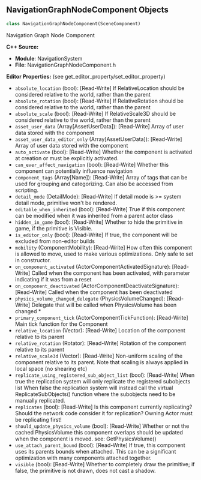 ## NavigationGraphNodeComponent Objects

```python
class NavigationGraphNodeComponent(SceneComponent)
```

Navigation Graph Node Component

**C++ Source:**

- **Module**: NavigationSystem
- **File**: NavigationGraphNodeComponent.h

**Editor Properties:** (see get_editor_property/set_editor_property)

- ``absolute_location`` (bool):  [Read-Write] If RelativeLocation should be considered relative to the world, rather than the parent
- ``absolute_rotation`` (bool):  [Read-Write] If RelativeRotation should be considered relative to the world, rather than the parent
- ``absolute_scale`` (bool):  [Read-Write] If RelativeScale3D should be considered relative to the world, rather than the parent
- ``asset_user_data`` (Array[AssetUserData]):  [Read-Write] Array of user data stored with the component
- ``asset_user_data_editor_only`` (Array[AssetUserData]):  [Read-Write] Array of user data stored with the component
- ``auto_activate`` (bool):  [Read-Write] Whether the component is activated at creation or must be explicitly activated.
- ``can_ever_affect_navigation`` (bool):  [Read-Write] Whether this component can potentially influence navigation
- ``component_tags`` (Array[Name]):  [Read-Write] Array of tags that can be used for grouping and categorizing. Can also be accessed from scripting.
- ``detail_mode`` (DetailMode):  [Read-Write] If detail mode is >= system detail mode, primitive won't be rendered.
- ``editable_when_inherited`` (bool):  [Read-Write] True if this component can be modified when it was inherited from a parent actor class
- ``hidden_in_game`` (bool):  [Read-Write] Whether to hide the primitive in game, if the primitive is Visible.
- ``is_editor_only`` (bool):  [Read-Write] If true, the component will be excluded from non-editor builds
- ``mobility`` (ComponentMobility):  [Read-Write] How often this component is allowed to move, used to make various optimizations. Only safe to set in constructor.
- ``on_component_activated`` (ActorComponentActivatedSignature):  [Read-Write] Called when the component has been activated, with parameter indicating if it was from a reset
- ``on_component_deactivated`` (ActorComponentDeactivateSignature):  [Read-Write] Called when the component has been deactivated
- ``physics_volume_changed_delegate`` (PhysicsVolumeChanged):  [Read-Write] Delegate that will be called when PhysicsVolume has been changed *
- ``primary_component_tick`` (ActorComponentTickFunction):  [Read-Write] Main tick function for the Component
- ``relative_location`` (Vector):  [Read-Write] Location of the component relative to its parent
- ``relative_rotation`` (Rotator):  [Read-Write] Rotation of the component relative to its parent
- ``relative_scale3d`` (Vector):  [Read-Write] Non-uniform scaling of the component relative to its parent.
  Note that scaling is always applied in local space (no shearing etc)
- ``replicate_using_registered_sub_object_list`` (bool):  [Read-Write] When true the replication system will only replicate the registered subobjects list
  When false the replication system will instead call the virtual ReplicateSubObjects() function where the subobjects need to be manually replicated.
- ``replicates`` (bool):  [Read-Write] Is this component currently replicating? Should the network code consider it for replication? Owning Actor must be replicating first!
- ``should_update_physics_volume`` (bool):  [Read-Write] Whether or not the cached PhysicsVolume this component overlaps should be updated when the component is moved.
  see: GetPhysicsVolume()
- ``use_attach_parent_bound`` (bool):  [Read-Write] If true, this component uses its parents bounds when attached.
  This can be a significant optimization with many components attached together.
- ``visible`` (bool):  [Read-Write] Whether to completely draw the primitive; if false, the primitive is not drawn, does not cast a shadow.

<a id="unreal.NavLinkDefinition"></a>